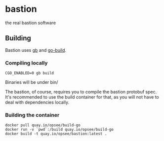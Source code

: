 # bastion
the real bastion software

## Building

Bastion uses [gb](https://getgb.io) and [go-build](https://github.com/opsee/go-build).

### Compiling locally

`CGO_ENABLED=0 gb build`

Binaries will be under bin/

The bastion, of course, requires you to compile the bastion protobuf spec.
It's recommended to use the build container for that, as you will not have
to deal with dependencies locally.

### Building the container

```
docker pull quay.io/opsee/build-go
docker run -v `pwd`:/build quay.io/opsee/build-go
docker build -t quay.io/opsee/bastion:latest .
```

